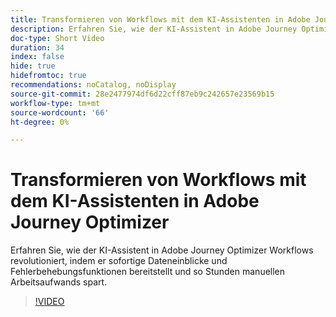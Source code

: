 ```yaml
---
title: Transformieren von Workflows mit dem KI-Assistenten in Adobe Journey Optimizer
description: Erfahren Sie, wie der KI-Assistent in Adobe Journey Optimizer Workflows revolutioniert, indem er sofortige Dateneinblicke und Fehlerbehebungsfunktionen bereitstellt und so Stunden manuellen Arbeitsaufwands spart.
doc-type: Short Video
duration: 34
index: false
hide: true
hidefromtoc: true
recommendations: noCatalog, noDisplay
source-git-commit: 28e2477974df6d22cff87eb9c242657e23569b15
workflow-type: tm+mt
source-wordcount: '66'
ht-degree: 0%

---
```



# Transformieren von Workflows mit dem KI-Assistenten in Adobe Journey Optimizer

Erfahren Sie, wie der KI-Assistent in Adobe Journey Optimizer Workflows revolutioniert, indem er sofortige Dateneinblicke und Fehlerbehebungsfunktionen bereitstellt und so Stunden manuellen Arbeitsaufwands spart.

<!-- 65_S653_3442539_33_transforming-workflows-with-ai-assistant-in-adobe-journey-optimizer -->
>[!VIDEO](https://video.tv.adobe.com/v/3460447/?learn=on&enablevpops=true&captions=ger)
